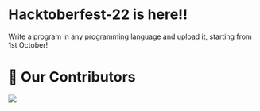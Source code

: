 # Hacktoberfest-22 is here!!
Write a program in any programming language and upload it, starting from 1st October!

# :handshake: Our Contributors
<a href="https://github.com/PraSarOG/Hacktoberfest-21/graphs/contributors">
  <img src="https://contrib.rocks/image?repo=PraSarOG/Hacktoberfest-21" />
</a>
